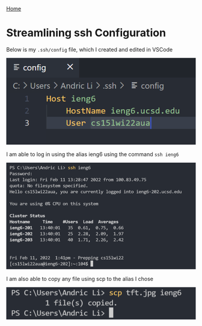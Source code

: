 [Home](https://arl009.github.io/cse15l-lab-reports/)
# Streamlining ssh Configuration
Below is my `.ssh/config` file, which I created and edited in VSCode

![image](Lab3Img1.PNG)

I am able to log in using the alias ieng6 using the command `ssh ieng6`

![image](Lab3Img2.PNG)

I am also able to copy any file using scp to the alias I chose

![image](Lab3Img3.PNG)